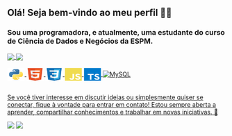 ## Olá! Seja bem-vindo ao meu perfil 👩‍💻
### Sou uma programadora, e atualmente, uma estudante do curso de Ciência de Dados e Negócios da ESPM.
<div>
  <a href="https://github.com/rafaballerini">
  <img align="center" height="180em" src="https://github-readme-stats.vercel.app/api?username=mgabriel4&show_icons=true&theme=pink&include_all_commits=true&count_private=true"/>
  <img align="center"height="130em" src="https://github-readme-stats.vercel.app/api/top-langs/?username=mgabriel4&layout=compact&langs_count=16&theme=pink"/>
</div>

<div style="display: inline_block"><br>
  <img align="center" alt="Python" height="30" width="40" src="https://raw.githubusercontent.com/devicons/devicon/master/icons/python/python-original.svg">
  <img align="center" alt="HTML" height="30" width="40" src="https://raw.githubusercontent.com/devicons/devicon/master/icons/html5/html5-original.svg">
  <img align="center" alt="CSS" height="30" width="40" src="https://raw.githubusercontent.com/devicons/devicon/master/icons/css3/css3-original.svg">
  <img align="center" alt="JavaScript" height="30" width="40" src="https://raw.githubusercontent.com/devicons/devicon/master/icons/javascript/javascript-plain.svg">
  <img align="center" alt="TypeScript" height="30" width="40" src="https://raw.githubusercontent.com/devicons/devicon/master/icons/typescript/typescript-plain.svg">
  <img align="center" alt="MySQL" height="30" width="40"src="https://cdn.jsdelivr.net/gh/devicons/devicon@latest/icons/mysql/mysql-plain-wordmark.svg" />
</div>

##

<div> 
  <p> Se você tiver interesse em discutir ideias ou simplesmente quiser se conectar, fique à vontade para entrar em contato! Estou sempre aberta a aprender, compartilhar conhecimentos e trabalhar em novas iniciativas. 🤝</p>
  <a href = "mailto:mgabriel4.tech@gmail.com"><img src="https://img.shields.io/badge/-Gmail-%23333?style=for-the-badge&logo=gmail&logoColor=white" target="_blank"></a>
  <a href="https://www.linkedin.com/in/maria-gabriela-santos-34b293239/" target="_blank"><img src="https://img.shields.io/badge/-LinkedIn-%230077B5?style=for-the-badge&logo=linkedin&logoColor=white" target="_blank"></a> 
 
</div>


